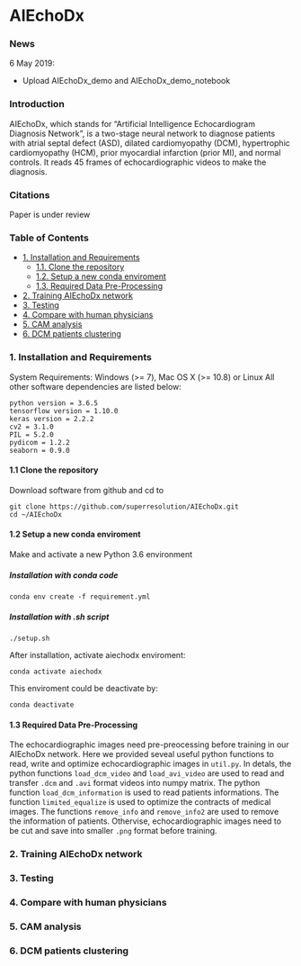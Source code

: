 AIEchoDx
=====================================

### News
6 May 2019:
* Upload AIEchoDx_demo and AIEchoDx_demo_notebook

### Introduction
AIEchoDx, which stands for “Artificial Intelligence Echocardiogram Diagnosis Network”, is a two-stage neural network to diagnose patients with atrial septal defect (ASD), dilated cardiomyopathy (DCM), hypertrophic cardiomyopathy (HCM), prior myocardial infarction (prior MI), and normal controls. It reads 45 frames of echocardiographic videos to make the diagnosis.

### Citations
Paper is under review

### Table of Contents
* [1. Installation and Requirements](#1-installation-and-requirements)
  * [1.1. Clone the repository](#11-clone-the-repository)
  * [1.2. Setup a new conda enviroment](#12-setup-a-new-conda-enviroment)
  * [1.3. Required Data Pre-Processing](#13-required-data-pre-processing)
* [2. Training AIEchoDx network](#2-training-aiechodx-network)
* [3. Testing](#3-testing)
* [4. Compare with human physicians](#4-compare-with-human-physicians)
* [5. CAM analysis](#5-cam-analysis)
* [6. DCM patients clustering](#6-dcm-patients-clustering)


### 1. Installation and Requirements
System Requirements: Windows (>= 7), Mac OS X (>= 10.8) or Linux
All other software dependencies are listed below:
```
python version = 3.6.5
tensorflow version = 1.10.0
keras version = 2.2.2
cv2 = 3.1.0
PIL = 5.2.0
pydicom = 1.2.2
seaborn = 0.9.0
```

#### 1.1 Clone the repository
Download software from github and cd to 
```
git clone https://github.com/superresolution/AIEchoDx.git
cd ~/AIEchoDx
```
#### 1.2 Setup a new conda enviroment
Make and activate a new Python 3.6 environment
##### Installation with conda code
```
conda env create -f requirement.yml
```
##### Installation with .sh script
```
./setup.sh
```
After installation, activate aiechodx enviroment:
```
conda activate aiechodx
```
This enviroment could be deactivate by:
```
conda deactivate
```
#### 1.3 Required Data Pre-Processing
The echocardiographic images need pre-preocessing before training in our AIEchoDx network. Here we provided seveal useful python functions to read, write and optimize echocardiographic images in `util.py`.
In detals, the python functions `load_dcm_video` and `load_avi_video` are used to read and transfer `.dcm` and `.avi` format videos into numpy matrix. The python function `load_dcm_information` is used to read patients informations. The function `limited_equalize` is used to optimize the contracts of medical images. The functions `remove_info` and `remove_info2` are used to remove the information of patients. 
Othervise, echocardiographic images need to be cut and save into smaller `.png` format before training.

### 2. Training AIEchoDx network

### 3. Testing

### 4. Compare with human physicians

### 5. CAM analysis

### 6. DCM patients clustering
